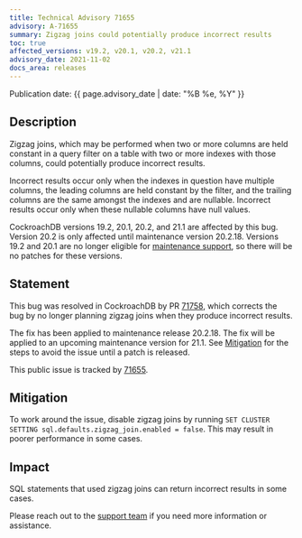 ```yaml
---
title: Technical Advisory 71655
advisory: A-71655
summary: Zigzag joins could potentially produce incorrect results
toc: true
affected_versions: v19.2, v20.1, v20.2, v21.1
advisory_date: 2021-11-02
docs_area: releases
---
```


Publication date: {{ page.advisory_date | date: "%B %e, %Y" }}

## Description

Zigzag joins, which may be performed when two or more columns are held constant in a query filter on a table with two or more indexes with those columns, could potentially produce incorrect results.

Incorrect results occur only when the indexes in question have multiple columns, the leading columns are held constant by the filter, and the trailing columns are the same amongst the indexes and are nullable. Incorrect results occur only when these nullable columns have null values.

CockroachDB versions 19.2, 20.1, 20.2, and 21.1 are affected by this bug. Version 20.2 is only affected until maintenance version 20.2.18. Versions 19.2 and 20.1 are no longer eligible for [maintenance support](../releases/release-support-policy.html), so there will be no patches for these versions.

## Statement

This bug was resolved in CockroachDB by PR [71758](https://github.com/cockroachdb/cockroach/pull/71758), which corrects the bug by no longer planning zigzag joins when they produce incorrect results.

The fix has been applied to maintenance release 20.2.18. The fix will be applied to an upcoming maintenance version for 21.1. See [Mitigation](#mitigation) for the steps to avoid the issue until a patch is released.

This public issue is tracked by [71655](https://github.com/cockroachdb/cockroach/pull/71758).

## Mitigation

To work around the issue, disable zigzag joins by running `SET CLUSTER SETTING sql.defaults.zigzag_join.enabled = false`. This may result in poorer performance in some cases.

## Impact

SQL statements that used zigzag joins can return incorrect results in some cases.

Please reach out to the [support team](https://support.cockroachlabs.com/) if you need more information or assistance.
